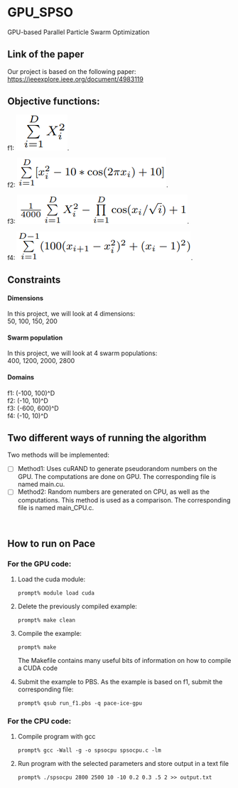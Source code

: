 # GPU_SPSO
GPU-based Parallel Particle Swarm Optimization

## Link of the paper
Our project is based on the following paper:<br/>
https://ieeexplore.ieee.org/document/4983119

## Objective functions:
f1:
![This is an image](./images/f1.png).

f2:
![This is an image](./images/f2.png).

f3:
![This is an image](./images/f3.png).

f4:
![This is an image](./images/f4.png).


## Constraints
#### Dimensions
In this project, we will look at 4 dimensions:<br/>
50, 100, 150, 200

#### Swarm population
In this project, we will look at 4 swarm populations:<br/>
400, 1200, 2000, 2800

#### Domains
f1: (-100, 100)^D<br/>
f2: (-10, 10)^D<br/>
f3: (-600, 600)^D<br/>
f4: (-10, 10)^D<br/>

## Two different ways of running the algorithm
Two methods will be implemented:<br/>
- [ ] Method1: Uses cuRAND to generate pseudorandom numbers on the GPU. The computations are done on GPU. The corresponding file is named main.cu.<br/>
- [ ] Method2: Random numbers are generated on CPU, as well as the computations. This method is used as a comparison. The corresponding file is named main_CPU.c.<br/>
<br/>

## How to run on Pace
### For the GPU code:

1) Load the cuda module:

    ```
    prompt% module load cuda
    ```
2) Delete the previously compiled example:
    ```
    prompt% make clean
    ```
3) Compile the example:

    ```
    prompt% make
    ```

    The Makefile contains many useful bits of information on how to compile a CUDA code

4) Submit the example to PBS. As the example is based on f1, submit the corresponding file:

    ```
    prompt% qsub run_f1.pbs -q pace-ice-gpu
    ```
   
### For the CPU code:

1) Compile program with gcc 

    ```
    prompt% gcc -Wall -g -o spsocpu spsocpu.c -lm
    ```

2) Run program with the selected parameters and store output in a text file

    ```
    prompt% ./spsocpu 2800 2500 10 -10 0.2 0.3 .5 2 >> output.txt
    ```


